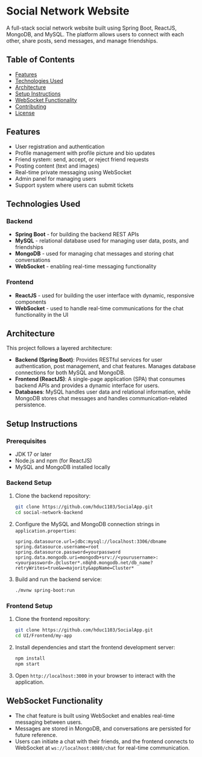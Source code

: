 # Social Network Website

A full-stack social network website built using Spring Boot, ReactJS, MongoDB, and MySQL. The platform allows users to connect with each other, share posts, send messages, and manage friendships. 

## Table of Contents
- [Features](#features)
- [Technologies Used](#technologies-used)
- [Architecture](#architecture)
- [Setup Instructions](#setup-instructions)
- [WebSocket Functionality](#websocket-functionality)
- [Contributing](#contributing)
- [License](#license)

## Features
- User registration and authentication
- Profile management with profile picture and bio updates
- Friend system: send, accept, or reject friend requests
- Posting content (text and images)
- Real-time private messaging using WebSocket
- Admin panel for managing users
- Support system where users can submit tickets

## Technologies Used

### Backend
- **Spring Boot** - for building the backend REST APIs
- **MySQL** - relational database used for managing user data, posts, and friendships
- **MongoDB** - used for managing chat messages and storing chat conversations
- **WebSocket** - enabling real-time messaging functionality

### Frontend
- **ReactJS** - used for building the user interface with dynamic, responsive components
- **WebSocket** - used to handle real-time communications for the chat functionality in the UI

## Architecture
This project follows a layered architecture:
- **Backend (Spring Boot)**: Provides RESTful services for user authentication, post management, and chat features. Manages database connections for both MySQL and MongoDB.
- **Frontend (ReactJS)**: A single-page application (SPA) that consumes backend APIs and provides a dynamic interface for users.
- **Databases**: MySQL handles user data and relational information, while MongoDB stores chat messages and handles communication-related persistence.

## Setup Instructions

### Prerequisites
- JDK 17 or later
- Node.js and npm (for ReactJS)
- MySQL and MongoDB installed locally

### Backend Setup

1. Clone the backend repository:
   ```bash
   git clone https://github.com/hduc1103/SocialApp.git
   cd social-network-backend
   ```

2. Configure the MySQL and MongoDB connection strings in `application.properties`:
   ```properties
   spring.datasource.url=jdbc:mysql://localhost:3306/dbname
   spring.datasource.username=root
   spring.datasource.password=yourpassword
   spring.data.mongodb.uri=mongodb+srv://<yourusername>:<yourpassword>.@cluster*.n8qh0.mongodb.net/db_name?retryWrites=true&w=majority&appName=Cluster*
   ```

3. Build and run the backend service:
   ```bash
   ./mvnw spring-boot:run
   ```

### Frontend Setup

1. Clone the frontend repository:
   ```bash
   git clone https://github.com/hduc1103/SocialApp.git
   cd UI/Frontend/my-app
   ```

2. Install dependencies and start the frontend development server:
   ```bash
   npm install
   npm start
   ```

3. Open `http://localhost:3000` in your browser to interact with the application.

## WebSocket Functionality
- The chat feature is built using WebSocket and enables real-time messaging between users.
- Messages are stored in MongoDB, and conversations are persisted for future reference.
- Users can initiate a chat with their friends, and the frontend connects to WebSocket at `ws://localhost:8080/chat` for real-time communication.
